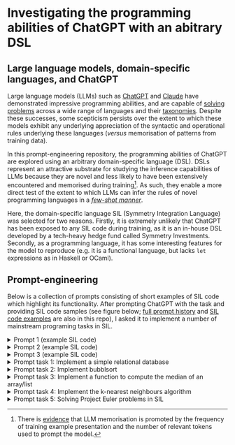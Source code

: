 # Investigating the programming abilities of ChatGPT with an abitrary DSL

## Large language models, domain-specific languages, and ChatGPT

Large language models (LLMs) such as [ChatGPT](https://openai.com/blog/chatgpt/) and [Claude](https://scale.com/blog/chatgpt-vs-claude) have demonstrated impressive programming abilities, and are capable of [solving problems](https://github.com/mccaffary/ChatGPT-Project-Euler) across a wide range of languages and their [taxonomies](https://github.com/mccaffary/ChatGPT-Domain-Specific-Language/blob/main/images/programming_language_expressiveness.png). Despite these successes, some scepticism persists over the extent to which these models exhibit any underlying appreciation of the syntactic and operational rules underlying these languages (*versus* memorisation of patterns from training data).

In this prompt-engineering repository, the programming abilities of ChatGPT are explored using an arbitrary domain-specific language (DSL). DSLs represent an attractive substrate for studying the inference capabilities of LLMs because they are novel and less likely to have been extensively encountered and memorised during training[^1]. As such, they enable a more direct test of the extent to which LLMs can infer the rules of novel programming languages in a [*few-shot manner*](https://arxiv.org/abs/2005.14165).

Here, the domain-specific language SIL (Symmetry Integration Language) was selected for two reasons. Firstly, it is extremely unlikely that ChatGPT has been exposed to any SIL code during training, as it is an in-house DSL developed by a tech-heavy hedge fund called Symmetry Investments. Secondly, as a programming language, it has some interesting features for the model to reproduce (e.g. it is a functional language, but lacks `let` expressions as in Haskell or OCaml).

[^1]: There is [evidence](https://arxiv.org/abs/2202.07646) that LLM memorisation is promoted by the frequency of training example presentation and the number of relevant tokens used to prompt the model.

## Prompt-engineering

Below is a collection of prompts consisting of short examples of SIL code which highlight its functionality. After prompting ChatGPT with the task and providing SIL code samples (see figure below; [full prompt history](https://github.com/mccaffary/ChatGPT-Domain-Specific-Language/blob/main/prompt_library/full_prompt_history.txt) and [SIL code examples](https://github.com/mccaffary/ChatGPT-Domain-Specific-Language/tree/main/images/prompts_) are also in this repo), I asked it to implement a number of mainstream programing tasks in SIL.

<details>
<summary>Prompt 1 (example SIL code)</summary>
<br>

- Many ways of doing this; for first product itertion, can use simply similarity metric for company information
  
- Collaborative filtering is a good first-pass for this, and an influential recent [paper](https://arxiv.org/abs/1802.05814) shows that VAEs (which I use in my modelling) outperform classic approaches at collaborative filtering (see notebook)

- Ultimately, could leverage word embeddings/ word-to-vec models, such as those used in my [research](https://snap.stanford.edu/node2vec/)
  
</details>

<details>
<summary>Prompt 2 (example SIL code)</summary>
<br>

```ruby
require 'redcarpet'
markdown = Redcarpet.new("Hello World!")
puts markdown.to_html
```
  
</details>

<details>
<summary>Prompt 3 (example SIL code)</summary>
<br>

- Many ways of doing this; for first product itertion, can use simply similarity metric for company information
  
- Collaborative filtering is a good first-pass for this, and an influential recent [paper](https://arxiv.org/abs/1802.05814) shows that VAEs (which I use in my modelling) outperform classic approaches at collaborative filtering (see notebook)

- Ultimately, could leverage word embeddings/ word-to-vec models, such as those used in my [research](https://snap.stanford.edu/node2vec/)
  
</details>

<details>
<summary>Prompt task 1: Implement a simple relational database</summary>
<br>
  
As a first exercise, I asked the model to implement a very simple relational database in SIL, with basic functionalities such as comparing and printing the difference between two data structure (note that `//` denotes commenting in SIL).

```d
// Here, ChatGPT was prompted to write a a very simple, schematic relational database in SIL
// This prompt proved too general, perhaps, and after requesting further information, I prompted the model to generate a simple, schematic database with functionalities such as "compare" and "diff" for two or more tables

users = [    {"id": 1, "name": "John Doe", "email": "johndoe@example.com"},    {"id": 2, "name": "Jane Smith", "email": "janesmith@example.com"},    {"id": 3, "name": "Bob Johnson", "email": "bobjohnson@example.com"},]

orders = [    {"id": 1, "user_id": 1, "product": "Widget", "quantity": 2, "price": 19.99},    {"id": 2, "user_id": 2, "product": "Gadget", "quantity": 1, "price": 29.99},    {"id": 3, "user_id": 3, "product": "Thingamajig", "quantity": 3, "price": 39.99},]

// Compare two tables
compareTables(table1, table2) => {
    table1 == table2
}

//Diff two tables
diffTables(table1, table2) => {
    table1.filter(i => !table2.includes(i))
}

print(compareTables(users, users)) // true
print(diffTables(users, orders)) // [{"id": 1, "name": "John Doe", "email": "johndoe@example.com"}]
```
  
</details>

<details>
<summary>Prompt task 2: Implement bubblsort</summary>
<br>

Implementing sorting algorithms is an archetypal software engineering interview question. Here, I asked ChatGPT to implement [bubblesort](https://en.wikipedia.org/wiki/Bubble_sort) (conceptually the most basic sorting algorithm) in SIL. Below is the response:

```d
bubbleSort(arr) => {
    for i in 1...len(arr) {
        for j in 1...len(arr) - i {
            if (arr[j] > arr[j+1]) {
                temp = arr[j]
                arr[j] = arr[j+1]
                arr[j+1] = temp
            }
        }
    }
    arr
}

arr = [4, 6, 1, 3, 5, 2]
print(bubbleSort(arr))
```
Although this script is, indeed, a working implementation of bubblesort, the model broadly ignores the *functional* aspects of SIL. For instance, this implementation of bubblesort using `for` loops instead of recursion.
  
</details>

<details>
<summary>Prompt task 3: Implement a function to compute the median of an array/list</summary>
<br>

Next, I prompted the model to write a script for computing the median of a list (generated response below). This was, perhaps, one of the least satisfying responses. Firstly, despite `if/else` statements featuring in the example SIL code with which I prompted the model, the syntax in this generated code is incorrect. Secondly, ChatGPT hallucinates (or assumes) the presence of a module called `math` and a buil-in function `sort` (these are reasonable assumptions, but it does significantly decrease the complexity of the prompted problem).

```d
// Notably, despite if/else statements featuring in the code prompts used for training, ChatGPT gets the syntax wrong here

import math

// Function to compute the median of a list of integers
median(numbers) => {
    // Sort the list of numbers
    sortedNumbers = sort(numbers)

    // Get the middle index of the sorted list
    middleIndex = math.floor(len(sortedNumbers) / 2)

    // If the list has an odd number of elements, return the middle element
    if len(sortedNumbers) % 2 == 1:
        return sortedNumbers[middleIndex]
    // Otherwise, return the average of the two middle elements
    else:
        return (sortedNumbers[middleIndex - 1] + sortedNumbers[middleIndex]) / 2
}

```
  
</details>

<details>
<summary>Prompt task 4: Implement the k-nearest neighbours algorithm</summary>
<br>
  
ChatGPT was next prompted to implement the *k*-nearest neighbours algorithm in SIL. This is actually the result of two prompts (as described in the generated code block below), because the model hallucinates/assumes a module called `distances` in the first attempt. In the second attempt, I prompted it to implement the algorithm without assuming the existence of this module.

```d
// Note that this is the fusion of two separate scripts generated by ChatGPT to solve the k-nearest neighbours algorithm, as described in the comments below
// Overall, these attempts seem reasonable, but it does appear to hallucinate "let" bindings which do not feature in the example code with which it was prompted. This is likely due to conflating the functionality of SIL code with OCaml or F#

// Attempt 1:
// This is the first ChatGPT attempt when prompted to generate a script for the k-nearest neighbours algorithm
// In this case, it assumes (or hallucinates) a library called "distances"

import distances

// Define a point as a tuple of x and y coordinates
type Point = (num, num)

// Find the distance between two points
distance(p1: Point, p2: Point) => {
    let xDistance = p1[0] - p2[0]
    let yDistance = p1[1] - p2[1]
    in sqrt(xDistance * xDistance + yDistance * yDistance)
}

// Find the k nearest points to a given point
kNearest(point: Point, points: [Point], k: num) => {
    // Compute the distances between the given point and all other points
    let distances = points |> map(p => (p, distance(point, p)))

    // Sort the points by distance
    distances = distances |> sort((d1, d2) => d1[1] < d2[1])

    // Return the k closest points
    in distances[:k] |> map(d => d[0])
}

// Attempt 2:
// Next, ChatGPT is prompted to generate a script without importing the questionable "distances" library
// Again, it assumes some in-built functions, such as "sort" or "sqrt"

// Function to calculate the distance between two points
distance(p1, p2) => {
    sum = 0
    for i in 0..len(p1) - 1 {
        sum = sum + (p1[i] - p2[i])^2
    }
    sqrt(sum)
}

// Function to find the k nearest neighbors
k_nearest_neighbors(data, point, k) => {
    distances = data |> map(p => (p, distance(p, point)))
    distances |> sort((a, b) => a[1] < b[1]) |> take(k) |> map(p => p[0])
}

```
  
</details>

<details>
<summary>Prompt task 5: Solving Project Euler problems in SIL</summary>
<br>

```ruby
require 'redcarpet'
markdown = Redcarpet.new("Hello World!")
puts markdown.to_html
```
  
</details>

